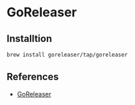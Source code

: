 # GoReleaser

## Installtion

```bash
brew install goreleaser/tap/goreleaser
```

## References

- [GoReleaser](https://goreleaser.com/intro/)
